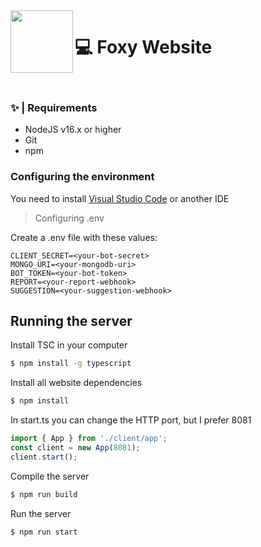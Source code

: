 <img height="100" src="https://cdn.discordapp.com/attachments/1078322762550083736/1078324119906566194/27_Sem_Titulo_20210215123555.png" align="left">

<h1>💻 Foxy Website</h1>

<br>

### ✨ | Requirements
- NodeJS v16.x or higher
- Git
- npm

### Configuring the environment

<p> You need to install <a href="https://code.visualstudio.com">Visual Studio Code</a> or another IDE

> Configuring .env

<p>Create a .env file with these values:</p>

```
CLIENT_SECRET=<your-bot-secret>
MONGO_URI=<your-mongodb-uri>
BOT_TOKEN=<your-bot-token>
REPORT=<your-report-webhook>
SUGGESTION=<your-suggestion-webhook>
```

## Running the server

<p>Install TSC in your computer</p>

```bash
$ npm install -g typescript
```
<p>Install all website dependencies</p>

```bash
$ npm install
```

<p>In start.ts you can change the HTTP port, but I prefer 8081</p>

```ts
import { App } from './client/app';
const client = new App(8081);
client.start();
```
<p>Compile the server</p>

```bash
$ npm run build
```

<p>Run the server</p>

```bash
$ npm run start
```
